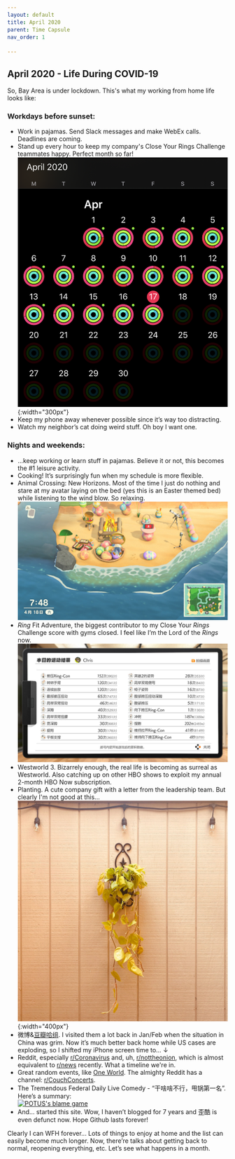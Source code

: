 ```yaml
---
layout: default
title: April 2020
parent: Time Capsule
nav_order: 1

---
```

## April 2020 - Life During COVID-19

So, Bay Area is under lockdown. This's what my working from home life looks like:

### Workdays before sunset:

- Work in pajamas. Send Slack messages and make WebEx calls. Deadlines are coming.
- Stand up every hour to keep my company's Close Your Rings Challenge teammates happy. Perfect month so far!  
  ![Close Your Rings Challenge](/docs/time-capsule/apr-2020/apr-2020_CYRC0417.PNG){:width="300px"}
- Keep my phone away whenever possible since it’s way too distracting.
- Watch my neighbor’s cat doing weird stuff. Oh boy I want one.

### Nights and weekends:

- …keep working or learn stuff in pajamas. Believe it or not, this becomes the #1 leisure activity.
- Cooking! It’s surprisingly fun when my schedule is more flexible.
- Animal Crossing: New Horizons. Most of the time I just do nothing and stare at my avatar laying on the bed (yes this is an Easter themed bed) while listening to the wind blow. So relaxing.  
  ![Animal Crossing](/docs/time-capsule/apr-2020/apr-2020_ACNH0418.jpg)
- _Ring_ Fit Adventure, the biggest contributor to my Close Your _Rings_ Challenge score with gyms closed. I feel like I’m the Lord of the _Rings_ now.  
  ![Ring Fit Adventure](/docs/time-capsule/apr-2020/apr-2020_RFAV0415.jpg)
- Westworld 3. Bizarrely enough, the real life is becoming as surreal as Westworld. Also catching up on other HBO shows to exploit my annual 2-month HBO Now subscription.
- Planting. A cute company gift with a letter from the leadership team. But clearly I'm not good at this...  
  ![Plant](/docs/time-capsule/apr-2020/apr-2020_PLNT0418.jpg){:width="400px"}
- 微博&[豆瓣哈组](https://www.douban.com/group/638298/). I visited them a lot back in Jan/Feb when the situation in China was grim. Now it’s much better back home while US cases are exploding, so I shifted my iPhone screen time to… ↓
- Reddit, especially [r/Coronavirus](https://www.reddit.com/r/coronavirus/) and, uh, [r/nottheonion](https://www.reddit.com/r/nottheonion/), which is almost equivalent to [r/news](https://www.reddit.com/r/news/) recently. What a timeline we're in.
- Great random events, like [One World](https://www.globalcitizen.org/en/connect/togetherathome/). The almighty Reddit has a channel: [r/CouchConcerts](https://www.reddit.com/r/CouchConcerts/).
- The Tremendous Federal Daily Live Comedy - “干啥啥不行，甩锅第一名”. Here’s a summary:  
  [![POTUS's blame game](http://img.youtube.com/vi/u8g8ZzhRiag/0.jpg)](https://www.youtube.com/watch?v=u8g8ZzhRiag "POTUS's blame game")
- And… started this site. Wow, I haven’t blogged for 7 years and 歪酷 is even defunct now. Hope Github lasts forever!


Clearly I can WFH forever... Lots of things to enjoy at home and the list can easily become much longer. Now, there’re talks about getting back to normal, reopening everything, etc. Let’s see what happens in a month.
